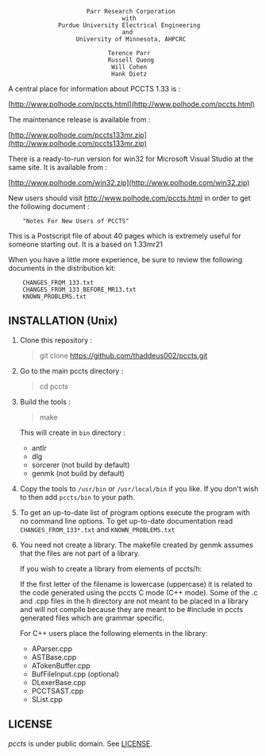 
                          Parr Research Corporation
                                    with
                  Purdue University Electrical Engineering
                                    and
                       University of Minnesota, AHPCRC

                                Terence Parr
                                Russell Quong
                                 Will Cohen
                                 Hank Dietz


A central place for information about PCCTS 1.33 is :

   [http://www.polhode.com/pccts.html](http://www.polhode.com/pccts.html)

The maintenance release is available from :

   [http://www.polhode.com/pccts133mr.zip](http://www.polhode.com/pccts133mr.zip)

There is a ready-to-run version for win32 for Microsoft Visual Studio
at the same site. It is available from :

   [http://www.polhode.com/win32.zip](http://www.polhode.com/win32.zip)

New users should visit http://www.polhode.com/pccts.html in
order to get the following document :

        "Notes For New Users of PCCTS"

This is a Postscript file of about 40 pages which is extremely 
useful for someone starting out. It is a based on 1.33mr21

When you have a little more experience, be sure to review the
following documents in the distribution kit:

        CHANGES_FROM_133.txt
        CHANGES_FROM_133_BEFORE_MR13.txt
        KNOWN_PROBLEMS.txt


## INSTALLATION (Unix)

1. Clone this repository : 

   > git clone https://github.com/thaddeus002/pccts.git

1. Go to the main pccts directory :

   > cd pccts

1. Build the tools :

   > make

   This will create in `bin` directory :

    * antlr
    * dlg
    * sorcerer (not build by default)
    * genmk (not build by default)

1. Copy the tools to `/usr/bin` or `/usr/local/bin` if you like. If you
   don't wish to then add `pccts/bin` to your path.

1. To get an up-to-date list of program options execute the
   program with no command line options. To get up-to-date
   documentation read `CHANGES_FROM_133*.txt` and 
   `KNOWN_PROBLEMS.txt`
   
1. You need not create a library. The makefile created by genmk
   assumes that the files are not part of a library. 

   If you wish to create a library from elements of pccts/h:

   If the first letter of the filename is lowercase (uppercase) it is
   related to the code generated using the pccts C mode (C++ mode).
   Some of the .c and .cpp files in the h directory are not meant to
   be placed in a library and will not compile because they are meant
   to be #include in pccts generated files which are grammar specific.

   For C++ users place the following elements in the library:

    * AParser.cpp
    * ASTBase.cpp
    * ATokenBuffer.cpp
    * BufFileInput.cpp (optional)
    * DLexerBase.cpp
    * PCCTSAST.cpp
    * SList.cpp

## LICENSE

*pccts* is under public domain. See [LICENSE](LICENSE).
